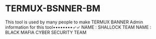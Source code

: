 # TERMUX-BSNNER-BM
This tool is used by many people to make TERMUX BANNER 
Admin information for this tool••••••••✓✓
NAME : SHALLOCK 
TEAM NAME : BLACK MAFIA CYBER SECURITY TEAM 

